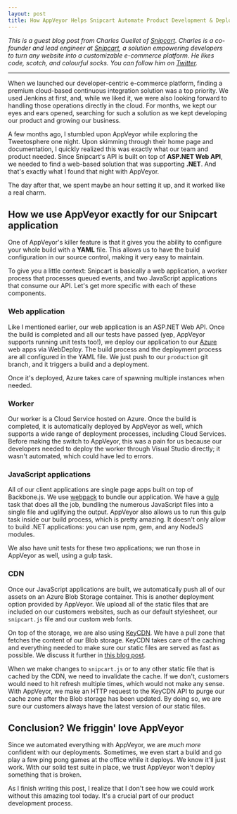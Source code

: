 ```yaml
---
layout: post
title: How AppVeyor Helps Snipcart Automate Product Development & Deployment
---
```


*This is a guest blog post from Charles Ouellet of [Snipcart](https://snipcart.com). Charles is a co-founder and lead engineer at [Snipcart](https://snipcart.com), a solution empowering developers to turn any website into a customizable e-commerce platform. He likes code, scotch, and colourful socks. You can follow him on [Twitter](https://twitter.com/couellet).*

<hr>

When we launched our developer-centric e-commerce platform, finding a premium cloud-based continuous integration solution was a top priority. We used Jenkins at first, and, while we liked it, we were also looking forward to handling those operations directly in the cloud. For months, we kept our eyes and ears opened, searching for such a solution as we kept developing our product and growing our business.

A few months ago, I stumbled upon AppVeyor while exploring the Tweetosphere one night. Upon skimming through their home page and documentation, I quickly realized this was exactly what our team and product needed. Since Snipcart's API is built on top of **ASP.NET Web API**, we needed to find a web-based solution that was supporting **.NET**. And that's exactly what I found that night with AppVeyor.

The day after that, we spent maybe an hour setting it up, and it worked like a real charm.

## How we use AppVeyor exactly for our Snipcart application

One of AppVeyor's killer feature is that it gives you the ability to configure your whole build with a **YAML** file. This allows us to have the build configuration in our source control, making it very easy to maintain.

To give you a little context: Snipcart is basically a web application, a worker process that processes queued events, and two JavaScript applications that consume our API. Let's get more specific with each of these components.

### Web application

Like I mentioned earlier, our web application is an ASP.NET Web API. Once the build is completed and all our tests have passed (yep, AppVeyor supports running unit tests too!), we deploy our application to our [Azure](https://azure.microsoft.com/en-us/) web apps via WebDeploy. The build process and the deployment process are all configured in the YAML file. We just push to our `production` git branch, and it triggers a build and a deployment.

Once it's deployed, Azure takes care of spawning multiple instances when needed.

### Worker

Our worker is a Cloud Service hosted on Azure. Once the build is completed, it is automatically deployed by AppVeyor as well, which supports a wide range of deployment processes, including Cloud Services. Before making the switch to AppVeyor, this was a pain for us because our developers needed to deploy the worker through Visual Studio directly; it wasn't automated, which could have led to errors.

### JavaScript applications

All of our client applications are single page apps built on top of Backbone.js. We use [webpack](http://webpack.github.io/) to bundle our application. We have a [gulp](http://gulpjs.com/) task that does all the job, bundling the numerous JavaScript files into a single file and uglifying the output. AppVeyor also allows us to run this gulp task inside our build process, which is pretty amazing. It doesn't only allow to build .NET applications: you can use npm, gem, and any NodeJS modules.

We also have unit tests for these two applications; we run those in AppVeyor as well, using a gulp task.

### CDN

Once our JavaScript applications are built, we automatically push all of our assets on an Azure Blob Storage container. This is another deployment option provided by AppVeyor. We upload all of the static files that are included on our customers websites, such as our default stylesheet, our `snipcart.js` file and our custom web fonts.

On top of the storage, we are also using [KeyCDN](https://www.keycdn.com/). We have a pull zone that fetches the content of our Blob storage. KeyCDN takes care of the caching and everything needed to make sure our static files are served as fast as possible. We discuss it further in [this blog post](https://snipcart.com/blog/snipcart-infrastructure-upgrade-new-cdn).

When we make changes to `snipcart.js` or to any other static file that is cached by the CDN, we need to invalidate the cache. If we don't, customers would need to hit refresh multiple times, which would not make any sense. With AppVeyor, we make an HTTP request to the KeyCDN API to purge our cache zone after the Blob storage has been updated. By doing so, we are sure our customers always have the latest version of our static files.

## Conclusion? We friggin' love AppVeyor

Since we automated everything with AppVeyor, we are *much more* confident with our deployments. Sometimes, we even start a build and go play a few ping pong games at the office while it deploys. We know it'll just work. With our solid test suite in place, we trust AppVeyor won't deploy something that is broken.

As I finish writing this post, I realize that I don't see how we could work without this amazing tool today. It's a crucial part of our product development process.
